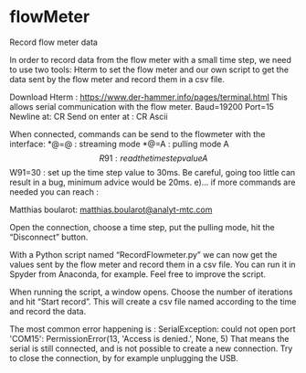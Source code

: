 # flowMeter
Record flow meter data

In order to record data from the flow meter with a small time step, we need to use two tools: Hterm to set the flow meter and our own script to get the data sent by the flow meter and record them in a csv file.

Download Hterm : https://www.der-hammer.info/pages/terminal.html
This allows serial communication with the flow meter.
Baud=19200
Port=15
Newline at: CR
Send on enter at : CR
Ascii

When connected, commands can be send to the flowmeter with the interface:
*@=@ : streaming mode
*@=A : pulling mode
A$$R91 : read the time step value
A$$W91=30 : set up the time step value to 30ms. Be careful, going too little can result in a bug, minimum advice would be 20ms.
	      e)... if more commands are needed you can reach :

Matthias boularot: matthias.boularot@analyt-mtc.com

Open the connection, choose a time step, put the pulling mode, hit the “Disconnect” button.

With a Python script named “RecordFlowmeter.py” we can now get the values sent by the flow meter and record them in a csv file. You can run it in Spyder from Anaconda, for example. Feel free to improve the script.

When running the script, a window opens. Choose the number of iterations and hit “Start record”. This will create a csv file named according to the time and record the data.

The most common error happening is :
SerialException: could not open port 'COM15': PermissionError(13, 'Access is denied.', None, 5)
That means the serial is still connected, and is not possible to create a new connection.
Try to close the connection, by for example unplugging the USB.




	

